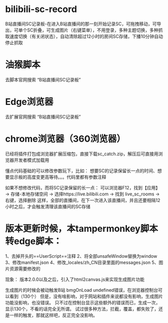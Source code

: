 # bilibili-sc-record
B站直播间SC记录板-在进入B站直播间的那一刻开始记录SC，可拖拽移动，可导出，可单个SC折叠，可生成图片（右键菜单），不用登录，多种主题切换，多种抓取速度切换（有关闭状态），自动清除超过12小时的房间SC存储，下播10分钟自动停止抓取

# 油猴脚本
去脚本官网搜索 “B站直播间SC记录板”

# Edge浏览器
去扩展官网搜索 “B站直播间SC记录板”

# chrome浏览器（360浏览器）
已经将插件打包成浏览器扩展压缩包，直接下载sc_catch.zip，解压后可直接用浏览器开发者模式加载用

懂点代码基础的可以修改参数玩下，比如：
想要SC的记录保留长一点的时间、想要显示板的高度变更高等待。。。代码里都有参数注释

如果不想修改代码，而将SC记录保留的长一点：
可以浏览器F12，找到【应用】 -> 存储-本地存储空间 -> 选择https://live.bilibili.com -> 找到 live_sc_rooms -> 右键，选择删除
这样，全部的直播间，在下一次进入该直播间，并且还要相隔12小时之后，才会触发清理该直播间的SC存储




# 版本更新时候，本tampermonkey脚本转edge脚本：
1、去掉开头的==UserScript==注释
2、将全部unsafeWindow替换为window
3、修改manifest.json
4、修改_locales/zh_CN目录里面的messages.json
5、图片资源需要修改的





现象：
版本2.0.0以及之后，引入了html2canvas.js来实现生成图片功能

生成图片的时候会被动触发B站 bmgOnLoad undefined错误，在浏览器控制台可以看到（130个）
但是，没有啥影响，对于网站和插件来说都没有影响，生成图片功能没影响，也没错误。
只不过在控制台显示这些额外的错误而已，生成一次，显示130个，不看的话完全无所谓。
试过很多种方法，拦截，覆盖，都失败了，还是一样的触发，那就这样吧，反正完全没影响。


